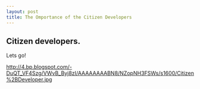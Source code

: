 ```yaml
---
layout: post
title: The Omportance of the Citizen Developers 
---
```


## Citizen developers.

Lets go!

http://4.bp.blogspot.com/-DuQT_VF4Szg/VWvB_Byj8zI/AAAAAAAABN8/NZopNH3FSWs/s1600/Citizen%2BDeveloper.jpg


